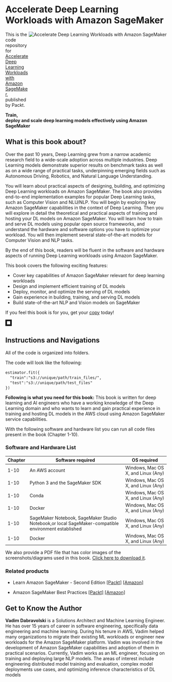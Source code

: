 


# Accelerate Deep Learning Workloads with Amazon SageMaker

<a href="https://www.packtpub.com/product/accelerate-deep-learning-workloads-with-amazon-sagemaker/9781801816441?_ga=2.215362839.1206990960.1667214783-1347501151.1654864057"><img src="https://static.packt-cdn.com/products/9781801816441/cover/smaller" alt="Accelerate Deep Learning Workloads with Amazon SageMaker" height="256px" align="right"></a>

This is the code repository for [Accelerate Deep Learning Workloads with Amazon SageMaker](https://www.packtpub.com/product/accelerate-deep-learning-workloads-with-amazon-sagemaker/9781801816441?_ga=2.215362839.1206990960.1667214783-1347501151.1654864057), published by Packt.

**Train, deploy and scale deep learning models effectively using Amazon SageMaker**

## What is this book about?
Over the past 10 years, Deep Learning grew from a narrow academic research field to a wide-scale adoption across multiple industries. Deep Learning models demonstrate superior results on benchmark tasks as well as on a wide range of practical tasks, underpinning emerging fields such as Autonomous Driving, Robotics, and Natural Language Understanding.

You will learn about practical aspects of designing, building, and optimizing Deep Learning workloads on Amazon SageMaker. The book also provides end-to-end implementation examples for popular Deep Learning tasks, such as Computer Vision and NLU/NLP. You will begin by exploring key Amazon SageMaker capabilities in the context of Deep Learning. Then you will explore in detail the theoretical and practical aspects of training and hosting your DL models on Amazon SageMaker. You will learn how to train and serve DL models using popular open source frameworks, and understand the hardware and software options you have to optimize your workload. You will then implement several state-of-the-art models for Computer Vision and NLP tasks.

By the end of this book, readers will be fluent in the software and hardware aspects of running Deep Learning workloads using Amazon SageMaker.

This book covers the following exciting features: 
* Cover key capabilities of Amazon SageMaker relevant for deep learning workloads
* Design and implement efficient training of DL models
* Deploy, monitor, and optimize the serving of DL models
* Gain experience in building, training, and serving DL models
* Build state-of-the-art NLP and Vision models on SageMaker

If you feel this book is for you, get your [copy](https://www.amazon.com/dp/1801816441) today!

<a href="https://www.packtpub.com/?utm_source=github&utm_medium=banner&utm_campaign=GitHubBanner"><img src="https://raw.githubusercontent.com/PacktPublishing/GitHub/master/GitHub.png" alt="https://www.packtpub.com/" border="5" /></a>

## Instructions and Navigations
All of the code is organized into folders.

The code will look like the following:
```
estimator.fit({
  "train":"s3://unique/path/train_files/",
  "test":"s3://unique/path/test_files"
})
```

**Following is what you need for this book:**
This book is written for deep learning and AI engineers who have a working knowledge of the Deep Learning domain and who wants to learn and gain practical experience in training and hosting DL models in the AWS cloud using Amazon SageMaker service capabilities.	

With the following software and hardware list you can run all code files present in the book (Chapter 1-10).

### Software and Hardware List

| Chapter  | Software required                                                                    | OS required                        |
| -------- | -------------------------------------------------------------------------------------| -----------------------------------|
|  		1-10   |   				An AWS account			                                            			  | Windows, Mac OS X, and Linux (Any) |
|  1-10        |   					Python 3 and the SageMaker SDK																        |  Windows, Mac OS X, and Linux (Any)|
|  1-10        |   				Conda																                                    |    Windows, Mac OS X, and Linux (Any)|
|  1-10        |   				Docker                                                                    |  Windows, Mac OS X, and Linux (Any)|
|  1-10        |  SageMaker Notebook, SageMaker Studio Notebook,or local SageMaker-compatible environment established  |Windows, Mac OS X, and Linux (Any)|
|  1-10        |   				Docker                                                                    |      Windows, Mac OS X, and Linux (Any)|                   

We also provide a PDF file that has color images of the screenshots/diagrams used in this book. [Click here to download it](https://packt.link/FXLPc).


### Related products <Other books you may enjoy>
* Learn Amazon SageMaker - Second Edition [[Packt]](https://www.packtpub.com/product/learn-amazon-sagemaker/9781801817950?_ga=2.179427490.76977997.1664775610-1347501151.1654864057) [[Amazon]](https://www.amazon.com/dp/1801817952)

* Amazon SageMaker Best Practices [[Packt]](https://www.packtpub.com/product/amazon-sagemaker-best-practices/9781801070522?_ga=2.182828192.76977997.1664775610-1347501151.1654864057) [[Amazon]](https://www.amazon.com/dp/1801070520)

## Get to Know the Author
**Vadim Dabravolski**  is a Solutions Architect and Machine Learning Engineer. He has over 15 years of career in software engineering, specifically data engineering and machine learning. During his tenure in AWS, Vadim helped many organizations to migrate their existing ML workloads or engineer new workloads for the Amazon SageMaker platform. Vadim was involved in the development of Amazon SageMaker capabilities and adoption of them in practical scenarios.
Currently, Vadim works as an ML engineer, focusing on training and deploying large NLP models. The areas of interest include engineering distributed model training and evaluation, complex model deployments use cases, and optimizing inference characteristics of DL models
